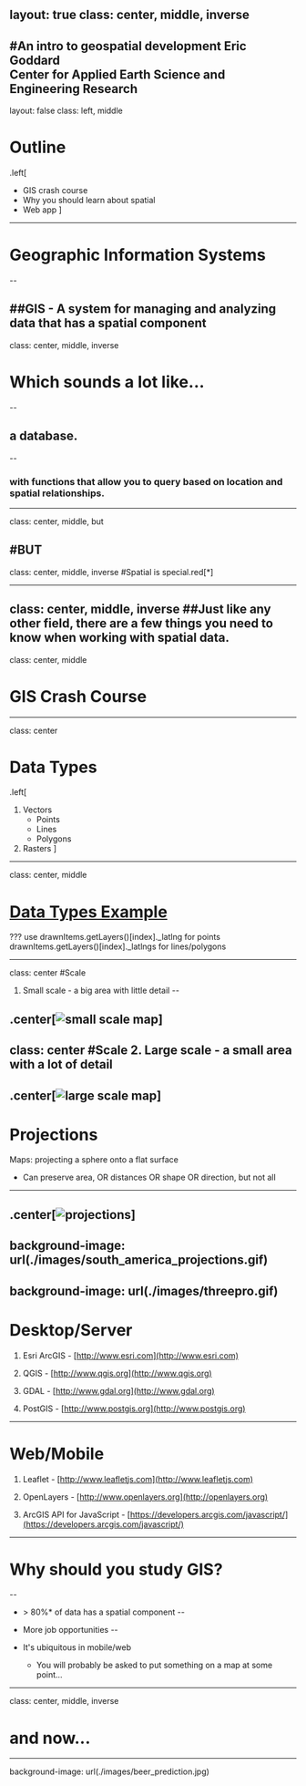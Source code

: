 layout: true
class: center, middle, inverse
---
#An intro to geospatial development 
Eric Goddard  
Center for Applied Earth Science and Engineering Research
---
layout: false
class: left, middle
# Outline   
.left[
- GIS crash course 
- Why you should learn about spatial 
- Web app 
]
---
# Geographic Information Systems
--

##GIS -  A system for managing and analyzing data that has a spatial component
---

class: center, middle, inverse
# Which sounds a lot like...  
--

## a database.
--

### with functions that allow you to query based on location and spatial relationships.
---
class: center, middle, but

#BUT
---
class: center, middle, inverse
#Spatial is special.red[*]

---
class: center, middle, inverse
##Just like any other field, there are a few things you need to know when working with spatial data.
---
class: center, middle
# GIS Crash Course
---
class: center
# Data Types
.left[
1. Vectors
    - Points
    - Lines
    - Polygons
2. Rasters
]
---
class: center, middle
<a href="http://leaflet.github.io/Leaflet.draw/" target="_blank"><h1>Data Types Example</h1></a>
???
use drawnItems.getLayers()[index]._latlng for points
drawnItems.getLayers()[index]._latlngs for lines/polygons

---
class: center
#Scale
1. Small scale - a big area with little detail
--

.center[![small scale map](./images/small-scale.png)]
---
class: center
#Scale
2. Large scale - a small area with a lot of detail
--

.center[![large scale map](./images/large-scale.png)]
---
# Projections
Maps: projecting a sphere onto a flat surface
* Can preserve area, OR distances OR shape OR direction, but not all
---
.center[![projections](./images/projections.png)]
---
background-image: url(./images/south_america_projections.gif)
---
background-image: url(./images/threepro.gif)
---
# Desktop/Server
1. Esri ArcGIS - [http://www.esri.com](http://www.esri.com)

2. QGIS - [http://www.qgis.org](http://www.qgis.org)

3. GDAL - [http://www.gdal.org](http://www.gdal.org)

4. PostGIS - [http://www.postgis.org](http://www.postgis.org)

---
# Web/Mobile
1. Leaflet - [http://www.leafletjs.com](http://www.leafletjs.com)

2. OpenLayers - [http://www.openlayers.org](http://openlayers.org)

3. ArcGIS API for JavaScript - [https://developers.arcgis.com/javascript/](https://developers.arcgis.com/javascript/)
---
# Why should you study GIS?
--

- \> 80%* of data has a spatial component
--

- More job opportunities
--

- It's ubiquitous in mobile/web
    - You will probably be asked to put something on a map at some point...
---
class: center, middle, inverse
# and now...
---
background-image: url(./images/beer_prediction.jpg)

